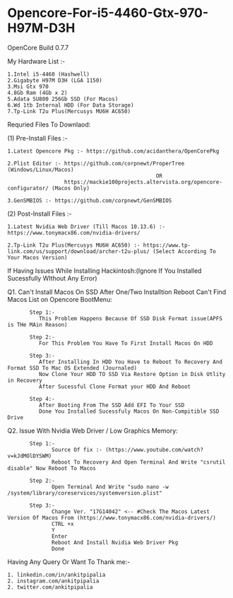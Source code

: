 # Opencore-For-i5-4460-Gtx-970-H97M-D3H

OpenCore Build 0.7.7


My Hardware List :-
  
    1.Intel i5-4460 (Hashwell)
    2.Gigabyte H97M D3H (LGA 1150)
    3.Msi Gtx 970
    4.8Gb Ram (4Gb x 2)
    5.Adata SU800 256Gb SSD (For Macos)
    6.Wd 1tb Internal HDD (For Data Storage)
    7.Tp-Link T2u Plus(Mercusys MU6H AC650)


Requried Files To Downlaod:

 (1) Pre-Install Files :-
 
 
    1.Latest Opencore Pkg :- https://github.com/acidanthera/OpenCorePkg
    
    2.Plist Editor :- https://github.com/corpnewt/ProperTree (Windows/Linux/Macos)
                                                   OR 
                      https://mackie100projects.altervista.org/opencore-configurator/ (Macos Only)
                      
    3.GenSMBIOS :- https://github.com/corpnewt/GenSMBIOS
    
    
    
 (2) Post-Install Files :-
 
    1.Latest Nvidia Web Driver (Till Macos 10.13.6) :- https://www.tonymacx86.com/nvidia-drivers/
    
    2.Tp-Link T2u Plus(Mercusys MU6H AC650) :- https://www.tp-link.com/us/support/download/archer-t2u-plus/ (Select According To Your Macos Version)
    
    
    
    
If Having Issues While Installing Hackintosh:(Ignore If You Installed Sucessfully WIthout Any Error)
  
  Q1. Can't Install Macos On SSD After One/Two Installtion Reboot Can't Find Macos List on Opencore BootMenu:
           
           Step 1:-
              This Problem Happens Because Of SSD Disk Format issue(APFS is THe MAin Reason)
           
           Step 2:-
              For This Problem You Have To First Install Macos On HDD 
           
           Step 3:-
              After Installing In HDD You Have to Reboot To Recovery And Format SSD To Mac OS Extended (Journaled)
              Now Clone Your HDD TO SSD Via Restore Option in Disk Utlity in Recovery
              After Sucessful Clone Format your HDD And Reboot
           
           Step 4:-
              After Booting From The SSD Add EFI To Your SSD
              Done You Installed Sucessfuly Macos On Non-Compitible SSD Drive 
              
              
              
  Q2. Issue With Nvidia Web Driver / Low Graphics Memory:
            
           Step 1:-
                  Source Of fix :- (https://www.youtube.com/watch?v=kJdMOlDYSWM)
                  Reboot To Recovery And Open Terminal And Write "csrutil disable" Now Reboot To Macos
                  
           Step 2:-
                  Open Terminal And Write "sudo nano -w /system/library/coreservices/systemversion.plist"
                  
           Step 3:-
                  Change Ver. "17G14042" <-- #Check The Macos Latest Version Of Macos From (https://www.tonymacx86.com/nvidia-drivers/)
                  CTRL +x
                  Y
                  Enter
                  Reboot And Install Nvidia Web Driver Pkg
                  Done
                  
                  



Having Any Query Or Want To Thank me:-
    
    1. linkedin.com/in/ankitpipalia
    2. instagram.com/ankitpipalia
    2. twitter.com/ankitpipalia
    

